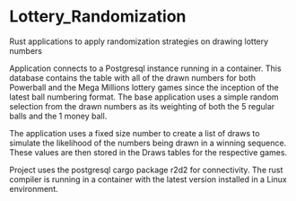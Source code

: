 # Lottery_Randomization
Rust applications to apply randomization strategies on drawing lottery numbers

Application connects to a Postgresql instance running in a container. This database contains the table with all of the drawn numbers for both Powerball and the Mega Millions lottery games since the inception of the latest ball numbering format. The base application uses a simple random selection from the drawn numbers as its weighting of both the 5 regular balls and the 1 money ball.

The application uses a fixed size number to create a list of draws to simulate the likelihood of the numbers being drawn in a winning sequence. These values are then stored in the Draws tables for the respective games.

Project uses the postgresql cargo package r2d2 for connectivity. The rust compiler is running in a container with the latest version installed in a Linux environment.

